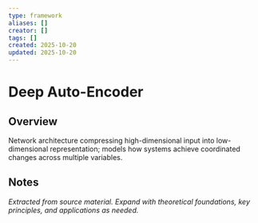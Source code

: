 ```yaml
---
type: framework
aliases: []
creator: []
tags: []
created: 2025-10-20
updated: 2025-10-20
---
```


# Deep Auto-Encoder

## Overview

Network architecture compressing high-dimensional input into low-dimensional representation; models how systems achieve coordinated changes across multiple variables.

## Notes

*Extracted from source material. Expand with theoretical foundations, key principles, and applications as needed.*
